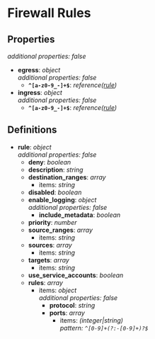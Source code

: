 # Firewall Rules

<!-- markdownlint-disable MD036 -->

## Properties

*additional properties: false*

- **egress**: *object*
  <br>*additional properties: false*
  - **`^[a-z0-9_-]+$`**: *reference([rule](#refs-rule))*
- **ingress**: *object*
  <br>*additional properties: false*
  - **`^[a-z0-9_-]+$`**: *reference([rule](#refs-rule))*

## Definitions

- **rule**<a name="refs-rule"></a>: *object*
  <br>*additional properties: false*
  - **deny**: *boolean*
  - **description**: *string*
  - **destination_ranges**: *array*
    - items: *string*
  - **disabled**: *boolean*
  - **enable_logging**: *object*
    <br>*additional properties: false*
    - **include_metadata**: *boolean*
  - **priority**: *number*
  - **source_ranges**: *array*
    - items: *string*
  - **sources**: *array*
    - items: *string*
  - **targets**: *array*
    - items: *string*
  - **use_service_accounts**: *boolean*
  - **rules**: *array*
    - items: *object*
      <br>*additional properties: false*
      - **protocol**: *string*
      - **ports**: *array*
        - items: *(integer|string)*
          <br>*pattern: `^[0-9]+(?:-[0-9]+)?$`*
